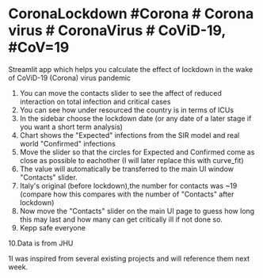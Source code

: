 
# CoronaLockdown #Corona # Corona virus # CoronaVirus # CoViD-19, #CoV=19
Streamlit app which helps you calculate the effect of lockdown in the wake of CoViD-19 (Corona) virus pandemic
1. You can move the contacts slider to see the affect of reduced interaction on total infection and critical cases 
2. You can see how under resourced the country is in terms of ICUs
3. In the sidebar choose the lockdown date (or any date of a later stage if you want a short term analysis)
4. Chart shows the "Expected" infections from the SIR model and real world "Confirmed" infections
5. Move the slider so that the circles for Expected and Confirmed come as close as possible to eachother (I will later replace this with curve_fit)
6. The value will automatically be transferred to the main UI window "Contacts" slider.
7. Italy's original (before lockdown),the number for contacts was ~19 (compare how this compares with the number of "Contacts" after lockdown)
8. Now move the "Contacts" slider on the main UI page to guess how long this may last and how many can get critically ill if not done so.
9. Kepp safe everyone

10.Data is from JHU

1I was inspired from several existing projects and will reference them next week.
